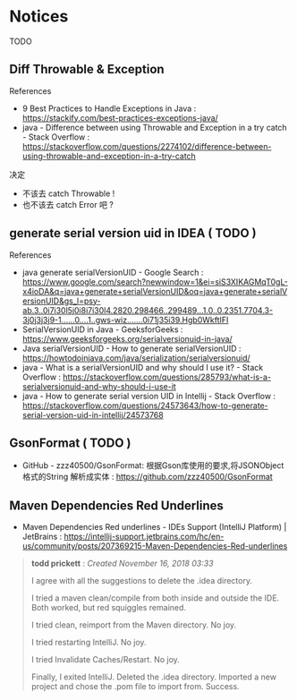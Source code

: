 # Notices

TODO

## Diff Throwable & Exception

References

- 9 Best Practices to Handle Exceptions in Java : https://stackify.com/best-practices-exceptions-java/
- java - Difference between using Throwable and Exception in a try catch - Stack Overflow : https://stackoverflow.com/questions/2274102/difference-between-using-throwable-and-exception-in-a-try-catch

决定

- 不该去 catch Throwable !
- 也不该去 catch Error 吧 ?

## generate serial version uid in IDEA ( TODO )

References

- java generate serialVersionUID - Google Search : https://www.google.com/search?newwindow=1&ei=siS3XIKAGMqT0gL-x4ioDA&q=java+generate+serialVersionUID&oq=java+generate+serialVersionUID&gs_l=psy-ab.3..0i7i30l5j0i8i7i30l4.2820.298466..299489...1.0..0.2351.7704.3-3j0j3j3j9-1......0....1..gws-wiz.......0i71j35i39.Hgb0WkftIFI
- SerialVersionUID in Java - GeeksforGeeks : https://www.geeksforgeeks.org/serialversionuid-in-java/
- Java serialVersionUID - How to generate serialVersionUID : https://howtodoinjava.com/java/serialization/serialversionuid/
- java - What is a serialVersionUID and why should I use it? - Stack Overflow : https://stackoverflow.com/questions/285793/what-is-a-serialversionuid-and-why-should-i-use-it
- java - How to generate serial version UID in Intellij - Stack Overflow : https://stackoverflow.com/questions/24573643/how-to-generate-serial-version-uid-in-intellij/24573768

## GsonFormat ( TODO )

- GitHub - zzz40500/GsonFormat: 根据Gson库使用的要求,将JSONObject格式的String  解析成实体 : https://github.com/zzz40500/GsonFormat

## Maven Dependencies Red Underlines

- Maven Dependencies Red underlines - IDEs Support (IntelliJ Platform) | JetBrains : https://intellij-support.jetbrains.com/hc/en-us/community/posts/207369215-Maven-Dependencies-Red-underlines

> **todd prickett** : _Created November 16, 2018 03:33_
>
> I agree with all the suggestions to delete the .idea directory.
>
> I tried a maven clean/compile from both inside and outside the IDE.  Both worked, but red squiggles remained.
>
> I tried clean, reimport from the Maven directory.  No joy.
>
> I tried restarting IntelliJ.  No joy.
>
> I tried Invalidate Caches/Restart.  No joy.
>
> Finally, I exited IntelliJ.  Deleted the .idea directory.  Imported a new project and chose the .pom file to import from.  Success.
